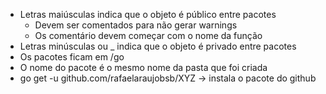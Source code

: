 * Letras maiúsculas indica que o objeto é público entre pacotes
    * Devem ser comentados para não gerar warnings
    * Os comentário devem começar com o nome da função
* Letras minúsculas ou _ indica que o objeto é privado entre pacotes
* Os pacotes ficam em /go
* O nome do pacote é o mesmo nome da pasta que foi criada
* go get -u github.com/rafaelaraujobsb/XYZ -> instala o pacote do github
